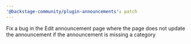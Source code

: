 ```yaml
---
'@backstage-community/plugin-announcements': patch
---
```


Fix a bug in the Edit announcement page where the page does not update the announcement if the announcement is missing a category

